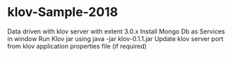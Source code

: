 # klov-Sample-2018
Data driven with klov server with extent 3.0.x
Install Mongo Db as Services in window
Run Klov jar using java -jar klov-0.1.1.jar
Update klov server port from klov application properties file (if required)
